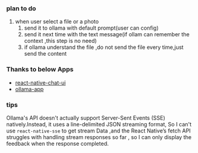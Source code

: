 ### plan to do
1. when user select a file or a photo 
   1. send it to ollama with default prompt(user can config)
   2. send it next time with the text message(if ollam can remember the context ,this step is no need)
   3. if ollama understand the file ,do not send the file every time,just send the content

### Thanks to below Apps

- [react-native-chat-ui](https://github.com/flyerhq/react-native-chat-ui)
- [ollama-app](https://github.com/JHubi1/ollama-app)


### tips
Ollama's API doesn't actually support Server-Sent Events (SSE) natively.Instead, it uses a line-delimited JSON streaming format, So I can't use ```react-native-sse``` to get stream Data ,and the React Native’s fetch API struggles with handling stream responses so far , so I can only display the feedback when the response completed.